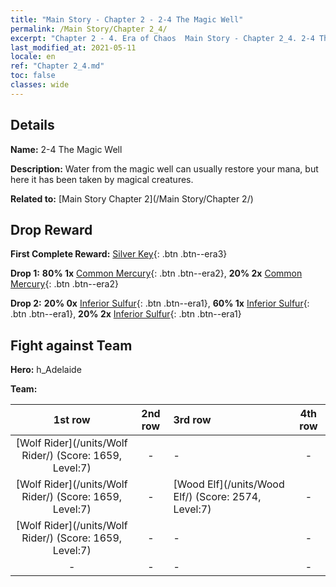 ```yaml
---
title: "Main Story - Chapter 2 - 2-4 The Magic Well"
permalink: /Main Story/Chapter 2_4/
excerpt: "Chapter 2 - 4. Era of Chaos  Main Story - Chapter 2_4. 2-4 The Magic Well"
last_modified_at: 2021-05-11
locale: en
ref: "Chapter 2_4.md"
toc: false
classes: wide
---
```


## Details

 **Name:** 2-4 The Magic Well

 **Description:** Water from the magic well can usually restore your mana, but here it has been taken by magical creatures.

 **Related to:** [Main Story Chapter 2](/Main Story/Chapter 2/)

## Drop Reward

 **First Complete Reward:** [Silver Key](/Items/con_693/){: .btn .btn--era3}

 **Drop 1:** **80% 1x** [Common Mercury](/Items/mat_8/){: .btn .btn--era2}, **20% 2x** [Common Mercury](/Items/mat_8/){: .btn .btn--era2}

 **Drop 2:** **20% 0x** [Inferior Sulfur](/Items/mat_3/){: .btn .btn--era1}, **60% 1x** [Inferior Sulfur](/Items/mat_3/){: .btn .btn--era1}, **20% 2x** [Inferior Sulfur](/Items/mat_3/){: .btn .btn--era1}


## Fight against Team
 **Hero:** h_Adelaide

 **Team:**


  | 1st row | 2nd row | 3rd row | 4th row |
  |:----:|:----:|:----|:----:|
  | [Wolf Rider](/units/Wolf Rider/) (Score: 1659, Level:7)  | - | - | - |
  | [Wolf Rider](/units/Wolf Rider/) (Score: 1659, Level:7)  | - | [Wood Elf](/units/Wood Elf/) (Score: 2574, Level:7)  | - |
  | [Wolf Rider](/units/Wolf Rider/) (Score: 1659, Level:7)  | - | - | - |
  | - | - | - | - |


